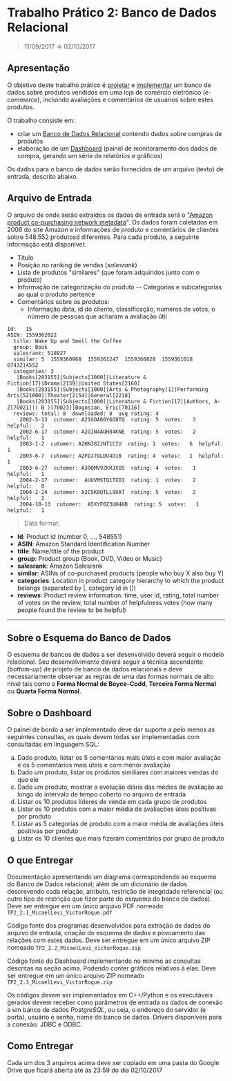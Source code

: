 # Trabalho Prático 2: Banco de Dados Relacional
> 11/09/2017 ⇒ 02/10/2017

## Apresentação
O objetivo deste trabalho prático é <u>projetar</u> e <u>implementar</u> um banco de dados sobre produtos vendidos em uma loja de comércio eletrônico (_e-commerce_), incluindo avaliações e comentários de usuários sobre estes produtos.

O trabalho consiste em:
- criar um [Banco de Dados Relacional][wiki-bdr] contendo dados sobre compras de produtos
- elaboração de um [Dashboard][wiki-dashboard] (painel de monitoramento dos dados de compra, gerando um série de relatórios e gráficos)

Os dados para o banco de dados serão fornecidos de um arquivo (texto) de entrada, descrito abaixo.

## Arquivo de Entrada
O arquivo de onde serão extraídos os dados de entrada será o "[Amazon product co-purchasing network metadata][dados-entrada]".
Os dados foram coletados em 2006 do site Amazon e informações de produto e comentários de clientes sobre 548.552 produtosd diferentes.
Para cada produto, a seguinte informação está disponível:

+ Título
+ Posição no ranking de vendas (_salesrank_)
+ Lista de produtos "similares" (que foram adquiridos junto com o produto)
+ Informação de categorização do produto -- Categorias e subcategorias ao qual o produto pertence
+ Comentários sobre os produtos:
  - Informação data, id do cliente, classificação, números de votos, o número de pessoas que acharam a avaliação útil

```
Id:   15
ASIN: 1559362022
  title: Wake Up and Smell the Coffee
  group: Book
  salesrank: 518927
  similar: 5  1559360968  1559361247  1559360828  1559361018  0743214552
  categories: 3
   |Books[283155]|Subjects[1000]|Literature & Fiction[17]|Drama[2159]|United States[2160]
   |Books[283155]|Subjects[1000]|Arts & Photography[1]|Performing Arts[521000]|Theater[2154]|General[2218]
   |Books[283155]|Subjects[1000]|Literature & Fiction[17]|Authors, A-Z[70021]|( B )[70023]|Bogosian, Eric[70116]
  reviews: total: 8  downloaded: 8  avg rating: 4
    2002-5-13  cutomer: A2IGOA66Y6O8TQ  rating: 5  votes:   3  helpful:   2
    2002-6-17  cutomer: A2OIN4AUH84KNE  rating: 5  votes:   2  helpful:   1
    2003-1-2  cutomer: A2HN382JNT1CIU  rating: 1  votes:   6  helpful:   1
    2003-6-7  cutomer: A2FDJ79LDU4O18  rating: 4  votes:   1  helpful:   1
    2003-6-27  cutomer: A39QMV9ZKRJXO5  rating: 4  votes:   1  helpful:   1
    2004-2-17  cutomer:  AUUVMSTQ1TXDI  rating: 1  votes:   2  helpful:   0
    2004-2-24  cutomer: A2C5K0QTLL9UAT  rating: 5  votes:   2  helpful:   2
    2004-10-13  cutomer:  A5XYF0Z3UH4HB  rating: 5  votes:   1  helpful:   1
```
> Data format:

+ **Id**: Product id (number 0, ..., 548551)
+ **ASIN**: Amazon Standard Identification Number
+ **title**: Name/title of the product
+ **group**: Product group (Book, DVD, Video or Music)
+ **salesrank**: Amazon Salesrank
+ **similar**: ASINs of co-purchased products (people who buy X also buy Y)
+ **categories**: Location in product category hierarchy to which the product belongs (separated by |, category id in [])
+ **reviews**: Product review information: time, user id, rating, total number of votes on the review, total number of helpfulness votes (how many people found the review to be helpful)
---


## Sobre o Esquema do Banco de Dados
O esquema de bancos de dados a ser desenvolvido deverá seguir o modelo relacional.
Seu desenvolvimento deverá seguir a técnica ascendente (_bottom-up_) de projeto de banco de dados relacionais e deve necessariamente observar as regras de uma das formas normais de alto nível tais como a **Forma Normal de Boyce-Codd**, **Terceira Forma Normal** ou **Quarta Forma Normal**.

## Sobre o Dashboard
O painel de bordo a ser implementado deve dar suporte a pelo menos as seguintes consultas, as quais devem todas ser implementadas com consultadas em linguagem SQL:

<ol type="a">
 <li>Dado produto, listar os 5 comentários mais úteis e com maior avaliação e os 5 comentários mais úteis e com menor avaliação</li>
 <li>Dado um produto, listar os produtos similiares com maiores vendas do que ele</li>
 <li>Dado um produto, mostrar a evolução diária das médias de avaliação ao longo do intervalo de tempo coberto no arquivo de entrada</li>
 <li>Listar os 10 produtos líderes de venda em cada grupo de produtos</li>
 <li>Listar os 10 produtos com a maior média de avaliações úteis positivas por produto</li>
 <li>Listar as 5 categorias de produto com a maior média de avaliações úteis positivas por produto</li>
 <li>Listar os 10 clientes que mais fizeram comentários por grupo de produto</li>
</ol>

## O que Entregar
Documentação apresentando um diagrama correspondendo ao esquema do Banco de Dados relacional;
além de um dicionário de dados descrevendo cada relação, atributo, restrição de integridade referencial (ou outro tipo de restrição que fizer parte do esquema do banco de dados).
Deve ser entregue em um único arquivo PDF nomeado `TP2_2.1_MicaelLevi_VictorRoque.pdf`

Código fonte dos programas desenvolvidos para extração de dados do arquivo de entrada, criação do esquema de dados e povoamento das relações com estes dados.
Deve ser entregue em um único arquivo ZIP nomeado `TP2_2.2_MicaelLevi_VictorRoque.zip`

Código fonte do Dashboard implementando no mínimo as consultas descritas na seção acima. Podendo conter gráficos relativos à elas.
Deve ser entregue em um único arquivo ZIP nomeado `TP2_2.3_MicaelLevi_VictorRoque.zip`

Os códigos devem ser implementados em C++/Python e os executáveis gerados devem receber como parâmetros de entrada os dados de conexão a um banco de dados *PostgreSQL*,
ou seja, o endereço do servidor (e porta), usuário e senha, nome do banco de dados.
Drivers disponíveis para a conexão: JDBC e ODBC.

## Como Entregar
Cada um dos 3 arquivos acima deve ser copiado em uma pasta do Google Drive que ficará aberta até às 23:59 do dia 02/10/2017


<!-- REFERENCES -->
[wiki-bdr]: https://pt.wikipedia.org/wiki/Banco_de_dados_relacional  "Definição de Banco de Dados Relacional"
[wiki-dashboard]: https://pt.wikipedia.org/wiki/Painel_de_bordo "Definição de Dashboard"
[dados-entrada]: https://snap.stanford.edu/data/amazon-meta.html "Stanford Network Analysis Project"
